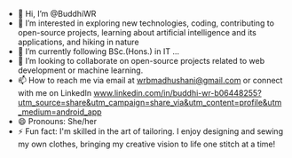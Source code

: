 - 👋 Hi, I’m @BuddhiWR
- 👀 I’m interested in exploring new technologies, coding, contributing to open-source projects, learning about artificial intelligence and its applications, and hiking in nature
- 🌱 I’m currently following BSc.(Hons.) in IT ...
- 💞️ I’m looking to collaborate on open-source projects related to web development or machine learning.
- 📫 How to reach me via email at wrbmadhushani@gmail.com or connect with me on LinkedIn www.linkedin.com/in/buddhi-wr-b06448255?utm_source=share&utm_campaign=share_via&utm_content=profile&utm_medium=android_app
- 😄 Pronouns: She/her
- ⚡ Fun fact: I'm skilled in the art of tailoring. I enjoy designing and sewing my own clothes, bringing my creative vision to life one stitch at a time!

<!---
BuddhiWR/BuddhiWR is a ✨ special ✨ repository because its `README.md` (this file) appears on your GitHub profile.
You can click the Preview link to take a look at your changes.
--->
